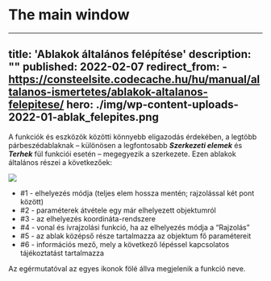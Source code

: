 # The main window
---
title: 'Ablakok általános felépítése'
description: ""
published: 2022-02-07
redirect_from: 
            - https://consteelsite.codecache.hu/hu/manual/altalanos-ismertetes/ablakok-altalanos-felepitese/
hero: ./img/wp-content-uploads-2022-01-ablak_felepites.png
---
<!-- wp:paragraph -->

A funkciók és eszközök közötti könnyebb eligazodás érdekében, a legtöbb párbeszédablaknak – különösen a legfontosabb _**Szerkezeti elemek**_ és _**Terhek**_ fül funkciói esetén – megegyezik a szerkezete. Ezen ablakok általános részei a következőek:

<!-- /wp:paragraph -->

<!-- wp:image {"align":"center","id":31958,"width":417,"height":580,"sizeSlug":"full","linkDestination":"media"} -->

[![](https://consteelsoftware.com/wp-content/uploads/2022/01/ablak_felepites.png)](./img/wp-content-uploads-2022-01-ablak_felepites.png)

<!-- /wp:image -->

<!-- wp:list -->

- \#1 - elhelyezés módja (teljes elem hossza mentén; rajzolással két pont között)
- \#2 - paraméterek átvétele egy már elhelyezett objektumról
- \#3 - az elhelyezés koordináta-rendszere
- \#4 - vonal és ívrajzolási funkció, ha az elhelyezés módja a “Rajzolás”
- \#5 - az ablak középső része tartalmazza az objektum fő paramétereit
- \#6 - információs mező, mely a következő lépéssel kapcsolatos tájékoztatást tartalmazza

<!-- /wp:list -->

<!-- wp:paragraph -->

Az egérmutatóval az egyes ikonok fölé állva megjelenik a funkció neve.

<!-- /wp:paragraph -->
